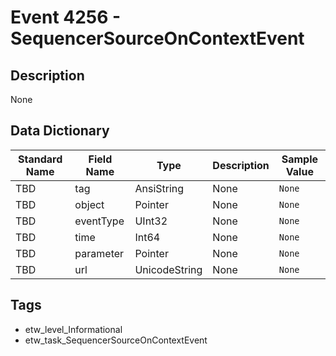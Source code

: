 # Event 4256 - SequencerSourceOnContextEvent

## Description
None

## Data Dictionary
|Standard Name|Field Name|Type|Description|Sample Value|
|---|---|---|---|---|
|TBD|tag|AnsiString|None|`None`|
|TBD|object|Pointer|None|`None`|
|TBD|eventType|UInt32|None|`None`|
|TBD|time|Int64|None|`None`|
|TBD|parameter|Pointer|None|`None`|
|TBD|url|UnicodeString|None|`None`|

## Tags
* etw_level_Informational
* etw_task_SequencerSourceOnContextEvent